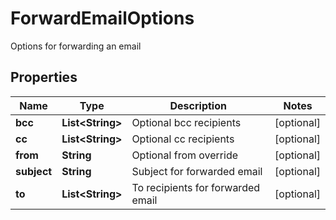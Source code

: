 

# ForwardEmailOptions

Options for forwarding an email
## Properties

Name | Type | Description | Notes
------------ | ------------- | ------------- | -------------
**bcc** | **List&lt;String&gt;** | Optional bcc recipients |  [optional]
**cc** | **List&lt;String&gt;** | Optional cc recipients |  [optional]
**from** | **String** | Optional from override |  [optional]
**subject** | **String** | Subject for forwarded email |  [optional]
**to** | **List&lt;String&gt;** | To recipients for forwarded email |  [optional]



